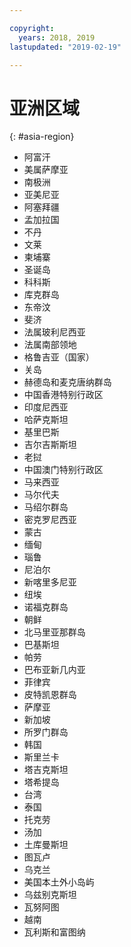 ```yaml
---

copyright:
  years: 2018, 2019
lastupdated: "2019-02-19"

---
```



# 亚洲区域
{: #asia-region}

* 阿富汗
* 美属萨摩亚
* 南极洲
* 亚美尼亚
* 阿塞拜疆
* 孟加拉国
* 不丹
* 文莱
* 柬埔寨
* 圣诞岛
* 科科斯
* 库克群岛
* 东帝汶
* 斐济
* 法属玻利尼西亚
* 法属南部领地
* 格鲁吉亚（国家）
* 关岛
* 赫德岛和麦克唐纳群岛
* 中国香港特别行政区
* 印度尼西亚
* 哈萨克斯坦
* 基里巴斯
* 吉尔吉斯斯坦
* 老挝
* 中国澳门特别行政区
* 马来西亚
* 马尔代夫
* 马绍尔群岛
* 密克罗尼西亚
* 蒙古
* 缅甸
* 瑙鲁
* 尼泊尔
* 新喀里多尼亚
* 纽埃
* 诺福克群岛
* 朝鲜
* 北马里亚那群岛
* 巴基斯坦
* 帕劳
* 巴布亚新几内亚
* 菲律宾
* 皮特凯恩群岛
* 萨摩亚
* 新加坡
* 所罗门群岛
* 韩国
* 斯里兰卡
* 塔吉克斯坦
* 塔希提岛
* 台湾
* 泰国
* 托克劳
* 汤加
* 土库曼斯坦
* 图瓦卢
* 乌克兰
* 美国本土外小岛屿
* 乌兹别克斯坦
* 瓦努阿图
* 越南
* 瓦利斯和富图纳

